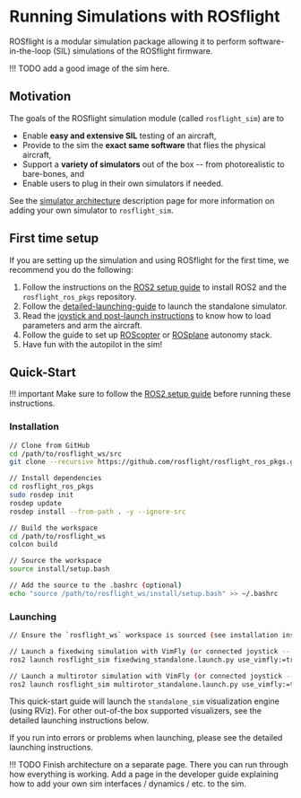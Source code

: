 # Running Simulations with ROSflight

ROSflight is a modular simulation package allowing it to perform software-in-the-loop (SIL) simulations of the ROSflight firmware.

!!! TODO
    add a good image of the sim here.

## Motivation
The goals of the ROSflight simulation module (called `rosflight_sim`) are to

- Enable **easy and extensive SIL** testing of an aircraft,
- Provide to the sim the **exact same software** that flies the physical aircraft,
- Support a **variety of simulators** out of the box -- from photorealistic to bare-bones, and
- Enable users to plug in their own simulators if needed.

See the [simulator architecture](simulator-architecture.md) description page for more information on adding your own simulator to `rosflight_sim`.

## First time setup
If you are setting up the simulation and using ROSflight for the first time, we recommend you do the following:

1. Follow the instructions on the [ROS2 setup guide](../ros2-setup.md) to install ROS2 and the `rosflight_ros_pkgs` repository.
1. Follow the [detailed-launching-guide](./detailed-launching-guide.md) to launch the standalone simulator.
1. Read the [joystick and post-launch instructions](./detailed-launching-guide.md#joysticks) to know how to load parameters and arm the aircraft.
1. Follow the guide to set up [ROScopter](../roscopter-overview.md) or [ROSplane](../rosplane-overview.md) autonomy stack.
1. Have fun with the autopilot in the sim!

## Quick-Start

!!! important
    Make sure to follow the [ROS2 setup guide](../ros2-setup.md) before running these instructions.

### Installation
```bash
// Clone from GitHub
cd /path/to/rosflight_ws/src
git clone --recursive https://github.com/rosflight/rosflight_ros_pkgs.git

// Install dependencies
cd rosflight_ros_pkgs
sudo rosdep init
rosdep update
rosdep install --from-path . -y --ignore-src

// Build the workspace
cd /path/to/rosflight_ws
colcon build

// Source the workspace
source install/setup.bash

// Add the source to the .bashrc (optional)
echo "source /path/to/rosflight_ws/install/setup.bash" >> ~/.bashrc
```

### Launching
```bash
// Ensure the `rosflight_ws` workspace is sourced (see installation instructions above)

// Launch a fixedwing simulation with VimFly (or connected joystick -- see detailed instructions)
ros2 launch rosflight_sim fixedwing_standalone.launch.py use_vimfly:=true

// Launch a multirotor simulation with VimFly (or connected joystick -- see detailed instructions)
ros2 launch rosflight_sim multirotor_standalone.launch.py use_vimfly:=true
```

This quick-start guide will launch the `standalone_sim` visualization engine (using RViz).
For other out-of-the box supported visualizers, see the detailed launching instructions below.

If you run into errors or problems when launching, please see the detailed launching instructions.

!!! TODO
    Finish architecture on a separate page. There you can run through how everything is working.
    Add a page in the developer guide explaining how to add your own sim interfaces / dynamics / etc. to the sim.

